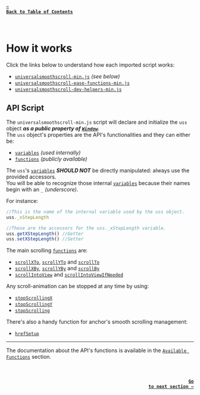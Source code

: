 #### <a href = "https://github.com/CristianDavideConte/universalSmoothScroll#table-of-contents"><code>&#8678; Back to Table of Contents</code></a>
<br/>

# How it works
Click the links below to understand how each imported script works: 
* [`universalsmoothscroll-min.js`](./HowItWorks.md#api-script) _(see below)_
* [`universalsmoothscroll-ease-functions-min.js`](./EaseFunctions.md)
* [`universalsmoothscroll-dev-helpers-min.js`](./DevHelpers.md)


## API Script 
The `universalsmoothscroll-min.js` script will declare and initialize the `uss` object ***as a public property of [`Window`](https://developer.mozilla.org/en-US/docs/Web/API/Window)***. <br/>
The `uss` object's properties are the API's functionalities and they can either be: <br/>
* [`variables`](./VariablesAbout.md) _(used internally)_
* [`functions`](./FunctionsAbout.md) _(publicly available)_ <br/>
  
The `uss`'s [`variables`](./VariablesAbout.md) ***SHOULD NOT*** be directly manipulated: always use the provided accessors.<br/>
You will be able to recognize those internal [`variables`](./VariablesAbout.md) because their names begin with an `_` _(underscore)_. <br/>

For instance:
```javascript
//This is the name of the internal variable used by the uss object.
uss._xStepLength

//These are the accessors for the uss._xStepLength variable.
uss.getXStepLength() //Getter
uss.setXStepLength() //Setter
```

The main scrolling [`functions`](./FunctionsAbout.md) are:
* [`scrollXTo`](./FunctionsAbout.md#scrollXToFun),  [`scrollYTo`](./FunctionsAbout.md#scrollYToFun) and [`scrollTo`](./FunctionsAbout.md#scrollToFun)
* [`scrollXBy`](./FunctionsAbout.md#scrollXByFun),  [`scrollYBy`](./FunctionsAbout.md#scrollYByFun) and [`scrollBy`](./FunctionsAbout.md#scrollByFun)
* [`scrollIntoView`](./FunctionsAbout.md#scrollIntoViewFun) and [`scrollIntoViewIfNeeded`](./FunctionsAbout.md#scrollIntoViewIfNeededFun) <br/>

Any scroll-animation can be stopped at any time by using:
* [`stopScrollingX`](./FunctionsAbout.md#stopScrollingXFun)
* [`stopScrollingY`](./FunctionsAbout.md#stopScrollingYFun)
* [`stopScrolling`](./FunctionsAbout.md#stopScrollingFun)

There's also a handy function for anchor's smooth scrolling management:
* [`hrefSetup`](./FunctionsAbout.md#hrefSetupFun)

---

The documentation about the API's functions is available in the [`Available Functions`](./FunctionsAbout.md) section. 

<br/>

#### <p align="right"><a href = "./FunctionsAbout.md"><code>Go to next section &#8680;</code></a></p>
